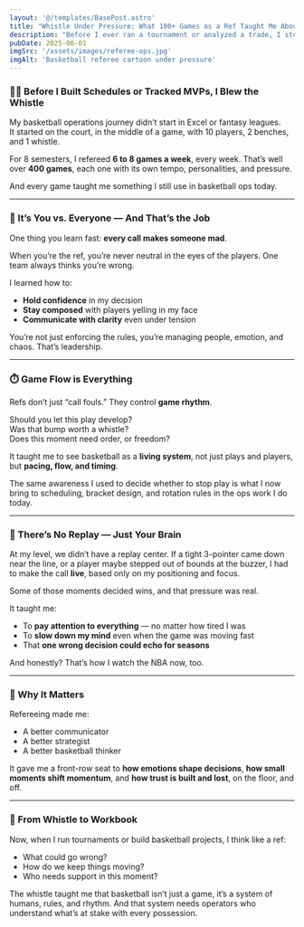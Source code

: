 ```yaml
---
layout: '@/templates/BasePost.astro'
title: "Whistle Under Pressure: What 100+ Games as a Ref Taught Me About Game Flow"
description: "Before I ever ran a tournament or analyzed a trade, I stood on the hardwood—refereeing 6–8 games a week, every week, for 8 semesters. Here’s what I learned."
pubDate: 2025-06-01
imgSrc: '/assets/images/referee-ops.jpg'
imgAlt: 'Basketball referee cartoon under pressure'
---
```


### 🧍‍♂️ Before I Built Schedules or Tracked MVPs, I Blew the Whistle

My basketball operations journey didn’t start in Excel or fantasy leagues.  
It started on the court, in the middle of a game, with 10 players, 2 benches, and 1 whistle.

For 8 semesters, I refereed **6 to 8 games a week**, every week. That’s well over **400 games**, each one with its own tempo, personalities, and pressure.

And every game taught me something I still use in basketball ops today.

---

### 😤 It’s You vs. Everyone — And That’s the Job

One thing you learn fast: **every call makes someone mad**.

When you’re the ref, you’re never neutral in the eyes of the players. One team always thinks you’re wrong.

I learned how to:
- **Hold confidence** in my decision
- **Stay composed** with players yelling in my face
- **Communicate with clarity** even under tension

You’re not just enforcing the rules, you’re managing people, emotion, and chaos. That’s leadership.

---

### ⏱️ Game Flow is Everything

Refs don’t just “call fouls.” They control **game rhythm**.

Should you let this play develop?  
Was that bump worth a whistle?  
Does this moment need order, or freedom?

It taught me to see basketball as a **living system**, not just plays and players, but **pacing, flow, and timing**.

The same awareness I used to decide whether to stop play is what I now bring to scheduling, bracket design, and rotation rules in the ops work I do today.

---

### 🧠 There’s No Replay — Just Your Brain

At my level, we didn’t have a replay center. If a tight 3-pointer came down near the line, or a player maybe stepped out of bounds at the buzzer, I had to make the call **live**, based only on my positioning and focus.

Some of those moments decided wins, and that pressure was real.

It taught me:
- To **pay attention to everything** — no matter how tired I was
- To **slow down my mind** even when the game was moving fast
- That **one wrong decision could echo for seasons**

And honestly? That’s how I watch the NBA now, too.

---

### 🎯 Why It Matters

Refereeing made me:
- A better communicator
- A better strategist
- A better basketball thinker

It gave me a front-row seat to **how emotions shape decisions**, **how small moments shift momentum**, and **how trust is built and lost**, on the floor, and off.

---

### 🏀 From Whistle to Workbook

Now, when I run tournaments or build basketball projects, I think like a ref:
- What could go wrong?
- How do we keep things moving?
- Who needs support in this moment?

The whistle taught me that basketball isn’t just a game, it’s a system of humans, rules, and rhythm. And that system needs operators who understand what’s at stake with every possession.

